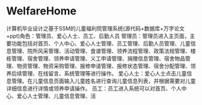 # WelfareHome
计算机毕业设计之基于SSM的儿童福利院管理系统(源代码+数据库+万字论文+ppt)角色：管理员、爱心人士、员工、后勤人员  管理员：管理员进入主页面，主要功能包括对首页、个人中心、爱心人士管理、员工管理、后勤人员管理、儿童信息管理、院所风采管理、活动管理、食谱管理、领养流程管理、政策法规管理、楼栋管理、宿舍管理、领养申请管理、义工申请管理、捐赠信息管理、宿舍物品管理、物资管理、物资采购管理、报修申请管理、报修状态管理、宿舍分配管理、领养后续管理、在线留言、系统管理等进行操作。  爱心人士：爱心人士点击儿童信息管理。在儿童信息页面输入儿童姓名进行查询儿童信息列表，并根据需要对儿童详细信息进行详情或领养申请操作。  员工：员工进入系统可以对首页、个人中心、爱心人士管理、儿童信息管理、活
